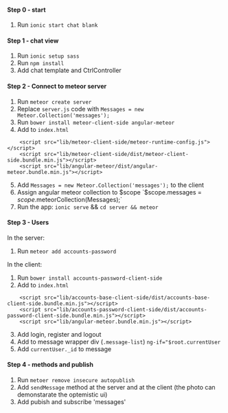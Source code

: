 #### Step 0 - start

1. Run `ionic start chat blank`

#### Step 1 - chat view

1. Run `ionic setup sass`
2. Run `npm install`
3. Add chat template and CtrlController

#### Step 2 - Connect to meteor server

1. Run `meteor create server`
2. Replace `server.js` code with `Messages = new Meteor.Collection('messages');`
3. Run `bower install meteor-client-side angular-meteor`
4. Add to `index.html` 
```
    <script src="lib/meteor-client-side/meteor-runtime-config.js"></script>
    <script src="lib/meteor-client-side/dist/meteor-client-side.bundle.min.js"></script>
    <script src="lib/angular-meteor/dist/angular-meteor.bundle.min.js"></script>
```
5. Add `Messages = new Meteor.Collection('messages');` to the client
6. Assign angular meteor collection to $scope `$scope.messages = $scope.$meteorCollection(Messages);`
7. Run the app: `ionic serve` && `cd server && meteor`

#### Step 3 - Users

In the server:
1. Run `meteor add accounts-password`

In the client:
1. Run `bower install accounts-password-client-side`
2. Add to `index.html`
```
    <script src="lib/accounts-base-client-side/dist/accounts-base-client-side.bundle.min.js"></script>
    <script src="lib/accounts-password-client-side/dist/accounts-password-client-side.bundle.min.js"></script>
    <script src="lib/angular-meteor.bundle.min.js"></script>
```
3. Add login, register and logout
4. Add to message wrapper div (`.message-list`) `ng-if="$root.currentUser`
5. Add `currentUser._id` to message


#### Step 4 - methods and publish

1. Run `metoer remove insecure autopublish`
2. Add `sendMessage` method at the server and at the client (the photo can demonstarate the optemistic ui)
3. Add pubish and subscribe 'messages'
